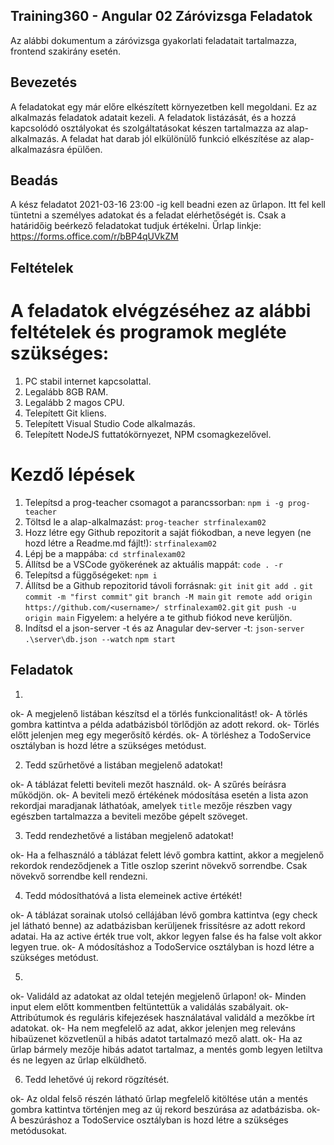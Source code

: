 ## Training360 - Angular 02 Záróvizsga Feladatok

Az alábbi dokumentum a záróvizsga gyakorlati feladatait tartalmazza, frontend
szakirány esetén.

## Bevezetés

A feladatokat egy már előre elkészített környezetben kell megoldani. Ez az
alkalmazás feladatok adatait kezeli. A feladatok listázását, és a hozzá kapcsolódó
osztályokat és szolgáltatásokat készen tartalmazza az alap-alkalmazás. A feladat hat
darab jól elkülönülő funkció elkészítése az alap-alkalmazásra épülően.

## Beadás

A kész feladatot 2021-03-16 23:00 -ig kell beadni ezen az űrlapon. Itt fel kell tüntetni
a személyes adatokat és a feladat elérhetőségét is. Csak a határidőig beérkező
feladatokat tudjuk értékelni.
Űrlap linkje: https://forms.office.com/r/bBP4qUVkZM

## Feltételek

# A feladatok elvégzéséhez az alábbi feltételek és programok megléte szükséges:

1. PC stabil internet kapcsolattal.
2. Legalább 8GB RAM.
3. Legalább 2 magos CPU.
4. Telepített Git kliens.
5. Telepített Visual Studio Code alkalmazás.
6. Telepített NodeJS futtatókörnyezet, NPM csomagkezelővel.

# Kezdő lépések

1. Telepítsd a prog-teacher csomagot a parancssorban: `npm i -g prog-teacher`
2. Töltsd le a alap-alkalmazást: `prog-teacher strfinalexam02`
3. Hozz létre egy Github repozitorit a saját fiókodban, a neve legyen (ne hozd
   létre a Readme.md fájlt!): `strfinalexam02`
4. Lépj be a mappába: `cd strfinalexam02`
5. Állítsd be a VSCode gyökerének az aktuális mappát: `code . -r`
6. Telepítsd a függőségeket: `npm i`
7. Állítsd be a Github repozitorid távoli forrásnak:
   `git init`
   `git add .`
   `git commit -m "first commit"`
   `git branch -M main`
   `git remote add origin https://github.com/<username>/ strfinalexam02.git`
   `git push -u origin main`
   Figyelem: a <username> helyére a te github fiókod neve kerüljön.
8. Indítsd el a json-server -t és az Anagular dev-server -t:
   `json-server .\server\db.json --watch`
   `npm start`

## Feladatok

1.

ok- A megjelenő listában készítsd el a törlés funkcionalitást!
ok- A törlés gombra kattintva a példa adatbázisból törlődjön az adott rekord.
ok- Törlés előtt jelenjen meg egy megerősítő kérdés.
ok- A törléshez a TodoService osztályban is hozd létre a szükséges metódust.

2. Tedd szűrhetővé a listában megjelenő adatokat!

ok- A táblázat feletti beviteli mezőt használd.
ok- A szűrés beírásra működjön.
ok- A beviteli mező értékének módosítása esetén a lista azon rekordjai maradjanak láthatóak, amelyek `title` mezője részben vagy egészben tartalmazza a beviteli mezőbe gépelt szöveget.

3. Tedd rendezhetővé a listában megjelenő adatokat!

ok- Ha a felhasználó a táblázat felett lévő gombra kattint, akkor a megjelenő rekordok rendeződjenek a Title oszlop szerint növekvő sorrendbe. Csak növekvő sorrendbe kell rendezni.

4.  Tedd módosíthatóvá a lista elemeinek active értékét!

ok- A táblázat sorainak utolsó cellájában lévő gombra kattintva (egy check jel látható benne) az adatbázisban kerüljenek frissítésre az adott rekord adatai. Ha az active érték true volt, akkor legyen false és ha false volt akkor legyen true.
ok- A módosításhoz a TodoService osztályban is hozd létre a szükséges metódust.

5.

ok- Validáld az adatokat az oldal tetején megjelenő űrlapon!
ok- Minden input elem előtt kommentben feltüntettük a validálás szabályait.
ok- Attribútumok és reguláris kifejezések használatával validáld a mezőkbe írt adatokat.
ok- Ha nem megfelelő az adat, akkor jelenjen meg releváns hibaüzenet közvetlenül a hibás adatot tartalmazó mező alatt.
ok- Ha az űrlap bármely mezője hibás adatot tartalmaz, a mentés gomb legyen letiltva és ne legyen az űrlap elküldhető.

6.  Tedd lehetővé új rekord rögzítését.

ok- Az oldal felső részén látható űrlap megfelelő kitöltése után a mentés gombra kattintva történjen meg az új rekord beszúrása az adatbázisba.
ok- A beszúráshoz a TodoService osztályban is hozd létre a szükséges metódusokat.
